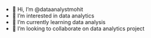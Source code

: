 - 👋 Hi, I’m @dataanalystmohit
- 👀 I’m interested in data analytics
- 🌱 I’m currently learning data analysis
- 💞️ I’m looking to collaborate on data analytics project


<!---
dataanalystmohit/dataanalystmohit is a ✨ special ✨ repository because its `README.md` (this file) appears on your GitHub profile.
You can click the Preview link to take a look at your changes.
--->
